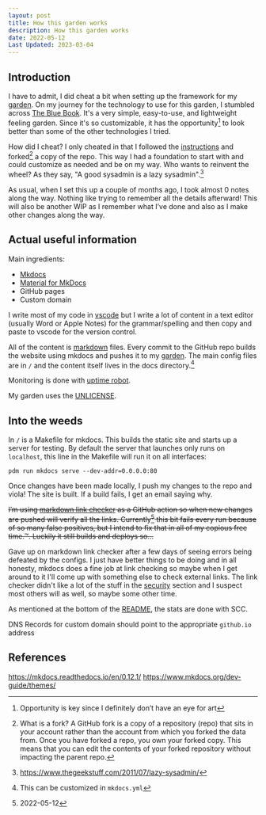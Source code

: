 ```yaml
---
layout: post
title: How this garden works
description: How this garden works
date: 2022-05-12
Last Updated: 2023-03-04
---
```

## Introduction
I have to admit, I did cheat a bit when setting up the framework for my <a href="/" class="hvr-wobble-skew">garden</a>.  On my journey for the technology to use for this garden, I stumbled across [The Blue Book](https://lyz-code.github.io/blue-book). It's a very simple, easy-to-use, and lightweight feeling garden.  Since it's so customizable, it has the opportunity[^1] to look better than some of the other technologies I tried. 

How did I cheat?  I only cheated in that I followed the [instructions]( https://lyz-code.github.io/blue-book/#make-your-own-digital-garden) and forked[^2] a copy of the repo.  This way I had a foundation to start with and could customize as needed and be on my way.  Who wants to reinvent the wheel?  As they say, "A good sysadmin is a lazy sysadmin".[^3] 

As usual, when I set this up a couple of months ago, I took almost 0 notes along the way.  Nothing like trying to remember all the details afterward!  This will also be another WIP as I remember what I’ve done and also as I make other changes along the way. 

## Actual useful information
Main ingredients:

* [Mkdocs](https://www.mkdocs.org/)
* [Material for MkDocs](https://squidfunk.github.io/mkdocs-material/)
* GitHub pages 
* Custom domain

I write most of my code in [vscode]( https://code.visualstudio.com/) but I write a lot of content in a text editor (usually Word or Apple Notes) for the grammar/spelling and then copy and paste to vscode for the version control.  

All of the content is [markdown](https://en.wikipedia.org/wiki/Markdown) files.  Every commit to the GitHub repo builds the website using mkdocs and pushes it to my <a href="/" class="hvr-wobble-skew">garden</a>.  The main config files are in `/` and the content itself lives in the docs directory.[^4]  

Monitoring is done with [uptime robot](https://uptimerobot.com/).

My garden uses the [UNLICENSE](https://unlicense.org/).

## Into the weeds
In `/` is a Makefile for mkdocs.  This builds the static site and starts up a server for testing.  By default the server that launches only runs on `localhost`, this line in the Makefile will run it on all interfaces:
```
pdm run mkdocs serve --dev-addr=0.0.0.0:80
```
Once changes have been made locally, I push my changes to the repo and viola!  The site is built.  If a build fails, I get an email saying why.  

~~I’m using [markdown link checker](https://github.com/gaurav-nelson/github-action-markdown-link-check) as a GitHub action so when new changes are pushed will verify all the links.  Currently[^5] this bit fails every run because of so many false positives, but I intend to fix that in all of my copious free time.™.  Luckily it still builds and deploys so…~~

Gave up on markdown link checker after a few days of seeing errors being defeated by the configs. I just have better things to be doing and in all honesty, mkdocs does a fine job at link checking so maybe when I get around to it I'll come up with something else to check external links.  The link checker didn't like a lot of the stuff in the [security](/tech/security/) section and I suspect most others will as well, so maybe some other time. 

As mentioned at the bottom of the [README](/), the stats are done with SCC.

DNS Records for custom domain should point to the appropriate `github.io` address



[^1]: Opportunity is key since I definitely don’t have an eye for art
[^2]: What is a fork? A GitHub fork is a copy of a repository (repo) that sits in your account rather than the account from which you forked the data from. Once you have forked a repo, you own your forked copy. This means that you can edit the contents of your forked repository without impacting the parent repo.
[^3]: https://www.thegeekstuff.com/2011/07/lazy-sysadmin/
[^4]: This can be customized in `mkdocs.yml`
[^5]: 2022-05-12


## References
https://mkdocs.readthedocs.io/en/0.12.1/
https://www.mkdocs.org/dev-guide/themes/

